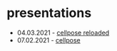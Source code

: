 # presentations

* 04.03.2021 - [cellpose reloaded](https://montpellierressourcesimagerie.github.io/presentations/cellpose_reloaded/cellpose_reloaded.revealjs.htm#/cellpose-reloaded)
* 07.02.2021 - [cellpose](https://montpellierressourcesimagerie.github.io/presentations/cellpose/cellpose_report.revealjs.htm#/cellpose)


